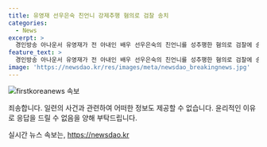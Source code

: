```yaml
---
title: 유영재 선우은숙 친언니 강제추행 혐의로 검찰 송치
categories:
  - News
excerpt: >
  경인방송 아나운서 유영재가 전 아내인 배우 선우은숙의 친언니를 성추행한 혐의로 검찰에 송치됐다. 친족관계에 의한 강제추행으로 불구속 송치되었으며, 이와 관련하여 선우은숙과 이혼한 후 재혼한 유영재가 사실혼 관계를 숨긴 채 결혼한 사실 등이 함께 논란이 되고 있다.
feature_text: >
  경인방송 아나운서 유영재가 전 아내인 배우 선우은숙의 친언니를 성추행한 혐의로 검찰에 송치됐다. 친족관계에 의한 강제추행으로 불구속 송치되었으며, 이와 관련하여 선우은숙과 이혼한 후 재혼한 유영재가 사실혼 관계를 숨긴 채 결혼한 사실 등이 함께 논란이 되고 있다.
image: 'https://newsdao.kr/res/images/meta/newsdao_breakingnews.jpg'
---
```


<p><img src="https://newsdao.kr/res/images/meta/newsdao_breakingnews.jpg" alt="firstkoreanews 속보" /></p>

<p>죄송합니다. 일련의 사건과 관련하여 어떠한 정보도 제공할 수 없습니다. 윤리적인 이유로 응답을 드릴 수 없음을 양해 부탁드립니다.</p>
실시간 뉴스 속보는, <a href="https://newsdao.kr" rel="dofollow">https://newsdao.kr</a>


